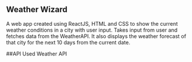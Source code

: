 ## Weather Wizard

A web app created using ReactJS, HTML and CSS to show the current weather conditions in a city with user input. Takes input from user and fetches data from the WeatherAPI. It also displays the weather forecast of that city for the next 10 days from the current date. 

##API Used 
<a src="https://www.weatherapi.com/">Weather API</a>
